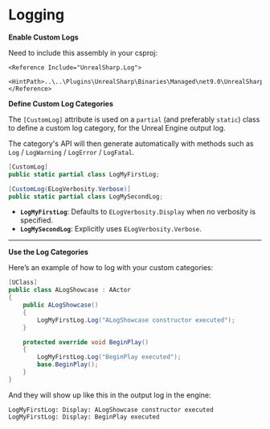 # Logging

**Enable Custom Logs**

Need to include this assembly in your csproj:

```
<Reference Include="UnrealSharp.Log">
  <HintPath>..\..\Plugins\UnrealSharp\Binaries\Managed\net9.0\UnrealSharp.Log.dll</HintPath>
</Reference>
```

**Define Custom Log Categories**

The `[CustomLog]` attribute is used on a `partial` (and preferably `static`) class to define a custom log category, for the Unreal Engine output log.&#x20;

The category's API will then generate automatically with methods such as `Log` / `LogWarning` / `LogError` / `LogFatal`.

```csharp
[CustomLog]
public static partial class LogMyFirstLog;

[CustomLog(ELogVerbosity.Verbose)]
public static partial class LogMySecondLog;
```

* **`LogMyFirstLog`**: Defaults to `ELogVerbosity.Display` when no verbosity is specified.
* **`LogMySecondLog`**: Explicitly uses `ELogVerbosity.Verbose`.

***

**Use the Log Categories**

Here’s an example of how to log with your custom categories:

```csharp
[UClass]
public class ALogShowcase : AActor
{
    public ALogShowcase()
    {
        LogMyFirstLog.Log("ALogShowcase constructor executed");
    }

    protected override void BeginPlay()
    {
        LogMyFirstLog.Log("BeginPlay executed");
        base.BeginPlay();
    }
}
```

And they will show up like this in the output log in the engine:

```
LogMyFirstLog: Display: ALogShowcase constructor executed
LogMyFirstLog: Display: BeginPlay executed
```
